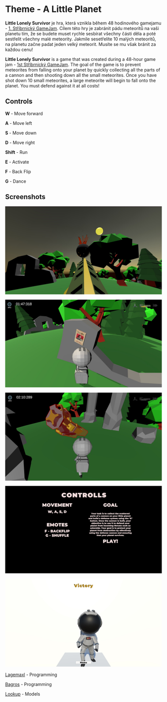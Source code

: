 # Theme - A Little Planet

**Little Lonely Survivor** je hra, která vznikla během 48 hodinového gamejamu - [1. Stříbrnický GameJam](https://itch.io/jam/stribrnicky-gamejam/). Cílem této hry je zabránit pádu meteoritů na vaši planetu tím, že se budete muset rychle sesbírat všechny části děla a poté sestřelit všechny malé meteority. Jakmile sesetřelíte 10 malých meteoritů, na planetu začne padat jeden velký meteorit. Musíte se mu však bránit za každou cenu!


**Little Lonely Survivor** is a game that was created during a 48-hour game jam - [1st Stříbrnický GameJam](https://itch.io/jam/stribrnicky-gamejam/). The goal of the game is to prevent meteorites from falling onto your planet by quickly collecting all the parts of a cannon and then shooting down all the small meteorites. Once you have shot down 10 small meteorites, a large meteorite will begin to fall onto the planet. You must defend against it at all costs! 


## Controls
**W** - Move forward

**A** - Move left

**S** - Move down

**D** - Move right

**Shift** - Run


**E** - Activate

**F** - Back Flip

**G** - Dance

## Screenshots
![enter image description here](https://github.com/LosBagros/ALittlePlanet---StribrnikyGameJam/blob/master/images/image%20%281%29.jpg?raw=true)

![enter image description here](https://github.com/LosBagros/ALittlePlanet---StribrnikyGameJam/blob/master/images/image%20%282%29.jpg?raw=true)

![enter image description here](https://github.com/LosBagros/ALittlePlanet---StribrnikyGameJam/blob/master/images/image%20%283%29.jpg?raw=true)

![enter image description here](https://github.com/LosBagros/ALittlePlanet---StribrnikyGameJam/blob/master/images/image%20%284%29.jpg?raw=true)

![enter image description here](https://github.com/LosBagros/ALittlePlanet---StribrnikyGameJam/blob/master/images/image%20%285%29.jpg?raw=true)

[Lagemaxl](https://ladislavpokorny.wtf/) - Programming

[Bagros](https://bagros.eu/) - Programming

[Lookup](https://github.com/LookupCz) - Models


